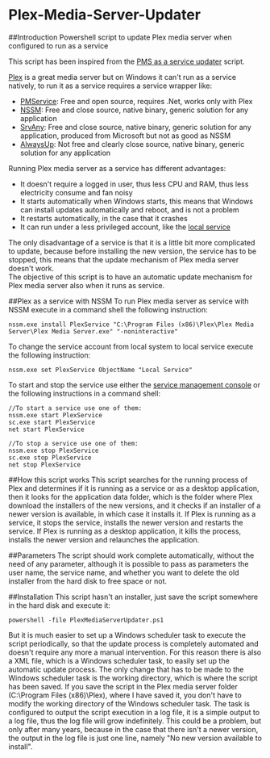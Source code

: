 # Plex-Media-Server-Updater

##Introduction
Powershell script to update Plex media server when configured to run as a service

This script has been inspired from the [PMS as a service updater](https://forums.plex.tv/discussion/136596/utility-pms-as-a-service-updater) script.  

[Plex](https://plex.tv/) is a great media server but on Windows it can't run as a service natively, to run it as a service requires a service wrapper like:
* [PMService](https://github.com/cjmurph/PmsService): Free and open source, requires .Net, works only with Plex
* [NSSM](https://nssm.cc/): Free and close source, native binary, generic solution for any application
* [SrvAny](https://www.microsoft.com/en-us/download/details.aspx?id=17657): Free and close source, native binary, generic solution for any application, produced from Microsoft but not as good as NSSM
* [AlwaysUp](http://www.coretechnologies.com/products/AlwaysUp/): Not free and clearly close source, native binary, generic solution for any application

Running Plex media server as a service has different advantages:
* It doesn't require a logged in user, thus less CPU and RAM, thus less electricity consume and fan noisy
* It starts automatically when Windows starts, this means that Windows can install updates automatically and reboot, and is not a problem
* It restarts automatically, in the case that it crashes
* It can run under a less privileged account, like the [local service](https://msdn.microsoft.com/en-us/library/windows/desktop/ms684188%28v=vs.85%29.aspx)

The only disadvantage of a service is that it is a little bit more complicated to update, because before installing the new version, the service has to be stopped, this means that the update mechanism of Plex media server doesn't work.  
The objective of this script is to have an automatic update mechanism for Plex media server also when it runs as service.

##Plex as a service with NSSM
To run Plex media server as service with NSSM execute in a command shell the following instruction:

```nssm.exe install PlexService "C:\Program Files (x86)\Plex\Plex Media Server\Plex Media Server.exe" "-noninteractive"```

To change the service account from local system to local service execute the following instruction:

```nssm.exe set PlexService ObjectName "Local Service"```

To start and stop the service use either the [service management console](http://www.windows-commandline.com/run-command-for-services-management/) or the following instructions in a command shell:

```
//To start a service use one of them:
nssm.exe start PlexService
sc.exe start PlexService
net start PlexService

//To stop a service use one of them:
nssm.exe stop PlexService
sc.exe stop PlexService
net stop PlexService
```

##How this script works
This script searches for the running process of Plex and determines if it is running as a service or as a desktop application, then it looks for the application data folder, which is the folder where Plex download the installers of the new versions, and it checks if an installer of a newer version is available, in which case it installs it. If Plex is running as a service, it  stops the service, installs the newer version and restarts the service. If Plex is running as a desktop application, it kills the process, installs the newer version and relaunches the application.

##Parameters
The script should work complete automatically, without the need of any parameter, although it is possible to pass as parameters the user name, the service name, and whether you want to delete the old installer from the hard disk to free space or not.

##Installation
This script hasn't an installer, just save the script somewhere in the hard disk and execute it:  

```powershell -file PlexMediaServerUpdater.ps1```  

But it is much easier to set up a Windows scheduler task to execute the script periodically, so that the update process is completely automated and doesn't require any more a manual intervention.
For this reason there is also a XML file, which is a Windows scheduler task, to easily set up the automatic update process. The only change that has to be made to the Windows scheduler task is the working directory, which is where the script has been saved.
If you save the script in the Plex media server folder (C:\Program Files (x86)\Plex), where I have saved it, you don't have to modify the working directory of the Windows scheduler task.
The task is configured to output the script execution in a log file, it is a simple output to a log file, thus the log file will grow indefinitely. This could be a problem, but only after many years, because in the case that there isn't a newer version, the output in the log file is just one line, namely "No new version available to install".
